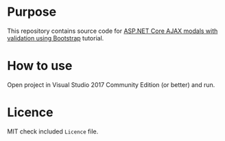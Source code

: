 # Purpose

This repository contains source code for [ASP.NET Core AJAX modals with validation using Bootstrap](https://softdevpractice.com/blog/asp-net-core-mvc-ajax-modals) tutorial.

# How to use

Open project in Visual Studio 2017 Community Edition (or better) and run.

# Licence

MIT check included `Licence` file.

